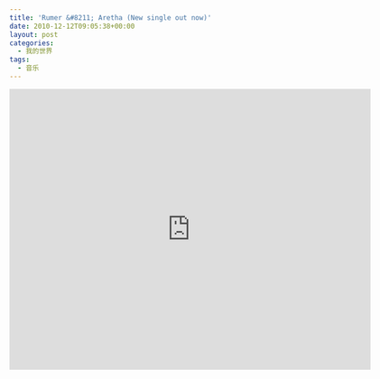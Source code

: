 ```yaml
---
title: 'Rumer &#8211; Aretha (New single out now)'
date: 2010-12-12T09:05:38+00:00
layout: post
categories:
  - 我的世界
tags:
  - 音乐
---
```


<iframe frameborder="0" width="640" height="498" src="https://v.qq.com/iframe/player.html?vid=9lEc9TFGkjC&tiny=0&auto=0" allowfullscreen></iframe>